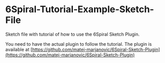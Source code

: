 # 6Spiral-Tutorial-Example-Sketch-File
Sketch file with tutorial of how to use the 6Spiral Sketch Plugin.

You need to have the actual plugin to follow the tutorial.
The plugin is available at [https://github.com/matej-marjanovic/6Spiral-Sketch-Plugin](https://github.com/matej-marjanovic/6Spiral-Sketch-Plugin)

